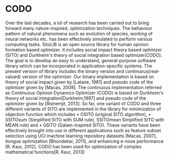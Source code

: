 # CODO
Over the last decades, a lot of research has been carried out to bring forward many nature-inspired, optimization techniques. The behaviour pattern of natural phenomena such as evolution of species, working of neural networks etc. has been effectively simulated to perform various computing tasks. SitoLIB is an open source library for human opinion formation based optimizer. It includes social impact theory based optimizer (SITO) and Durkheim's theory of social integration based optimizer(CODO). The goal is to develop an easy to understand, general-purpose software library which can be incorporated in application-specific systems. The present version of library includes the binary version and continuous(real-valued) version of the optimizer. Our binary implementation is based on theory of social impact given by [Latane, 1981] and pseudo code of the optimizer given by [Macas, 2008]. The continuous implementation referred as Continuous Opinion Dynamics Optimizer (CODO) is based on Durkheim's theory of social integration[Durkheim,1997] and pseudo code of the optimizer given by [Rishemjit, 2013]. So far, one variant of CODO and three different variants of SITO are implemented in the library for minimization of objection function which includes • OSITO (original SITO algorithm), • SSITOsum (Simplified SITO with SUM rule), SSITOmean Simplified SITO with MEAN rule) and • GSITO (Galam-inspired SITO).  These variants have been effectively brought into use in different applications such as feature subset selection using UCI machine learning repository datasets [Macas, 2007], itongue optimization [Bhondekar, 2011], and enhancing e-nose performance [R. Kaur, 2012]. CODO has been used for optimization of complex mathematical functions[R. Kaur, 2013]
